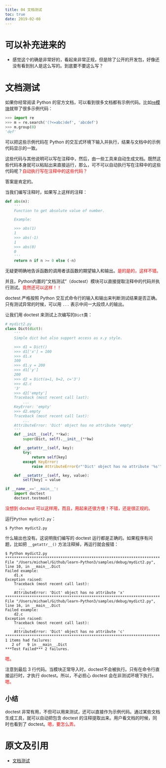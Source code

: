 ```yaml
---
title: 04 文档测试
toc: true
date: 2019-02-08
---
```

# 可以补充进来的

- 感觉这个的确是非常好的，看起来非常正规，但是除了公开的开发包，好像还没有看到别人是这么写的。到底要不要这么写？

# 文档测试

如果你经常阅读 Python 的官方文档，可以看到很多文档都有示例代码。比如[re模块](https://docs.Python.org/3/library/re.html)就带了很多示例代码：

```py
>>> import re
>>> m = re.search('(?<=abc)def', 'abcdef')
>>> m.group(0)
'def'
```

可以把这些示例代码在 Python 的交互式环境下输入并执行，结果与文档中的示例代码显示的一致。

这些代码与其他说明可以写在注释中，然后，由一些工具来自动生成文档。既然这些代码本身就可以粘贴出来直接运行，那么，可不可以自动执行写在注释中的这些代码呢？<span style="color:red;">自动执行写在注释中的这些代码？</span>

答案是肯定的。

当我们编写注释时，如果写上这样的注释：

```py
def abs(n):
    '''
    Function to get absolute value of number.

    Example:

    >>> abs(1)
    1
    >>> abs(-1)
    1
    >>> abs(0)
    0
    '''
    return n if n >= 0 else (-n)
```

无疑更明确地告诉函数的调用者该函数的期望输入和输出。<span style="color:red;">是的是的，这样不错。</span>

并且，Python内置的“文档测试”（doctest）模块可以直接提取注释中的代码并执行测试。<span style="color:red;">竟然还可以这样！！</span>

doctest 严格按照 Python 交互式命令行的输入和输出来判断测试结果是否正确。只有测试异常的时候，可以用 `...` 表示中间一大段烦人的输出。

让我们用 doctest 来测试上次编写的`Dict`类：

```py
# mydict2.py
class Dict(dict):
    '''
    Simple dict but also support access as x.y style.

    >>> d1 = Dict()
    >>> d1['x'] = 100
    >>> d1.x
    100
    >>> d1.y = 200
    >>> d1['y']
    200
    >>> d2 = Dict(a=1, b=2, c='3')
    >>> d2.c
    '3'
    >>> d2['empty']
    Traceback (most recent call last):
        ...
    KeyError: 'empty'
    >>> d2.empty
    Traceback (most recent call last):
        ...
    AttributeError: 'Dict' object has no attribute 'empty'
    '''
    def __init__(self, **kw):
        super(Dict, self).__init__(**kw)

    def __getattr__(self, key):
        try:
            return self[key]
        except KeyError:
            raise AttributeError(r"'Dict' object has no attribute '%s'" % key)

    def __setattr__(self, key, value):
        self[key] = value

if __name__=='__main__':
    import doctest
    doctest.testmod()
```

<span style="color:red;">没想到 doctest 可以这样用，而且，用起来还很方便！不错，还是很正规的。</span>

运行`Python mydict2.py`：

```
$ Python mydict2.py
```

什么输出也没有。这说明我们编写的 doctest 运行都是正确的。如果程序有问题，比如把 `__getattr__()` 方法注释掉，再运行就会报错：

```
$ Python mydict2.py
**********************************************************************
File "/Users/michael/Github/learn-Python3/samples/debug/mydict2.py", line 10, in __main__.Dict
Failed example:
    d1.x
Exception raised:
    Traceback (most recent call last):
      ...
    AttributeError: 'Dict' object has no attribute 'x'
**********************************************************************
File "/Users/michael/Github/learn-Python3/samples/debug/mydict2.py", line 16, in __main__.Dict
Failed example:
    d2.c
Exception raised:
    Traceback (most recent call last):
      ...
    AttributeError: 'Dict' object has no attribute 'c'
**********************************************************************
1 items had failures:
   2 of   9 in __main__.Dict
***Test Failed*** 2 failures.
```

<span style="color:red;">嗯。</span>

注意到最后 3 行代码。当模块正常导入时，doctest不会被执行。只有在命令行直接运行时，才执行 doctest。所以，不必担心 doctest 会在非测试环境下执行。<span style="color:red;">嗯。</span>


## 小结

doctest 非常有用，不但可以用来测试，还可以直接作为示例代码。通过某些文档生成工具，就可以自动把包含 doctest 的注释提取出来。用户看文档的时候，同时也看到了 doctest。<span style="color:red;">嗯，要怎么弄。</span>



# 原文及引用

- [文档测试](https://www.liaoxuefeng.com/wiki/0014316089557264a6b348958f449949df42a6d3a2e542c000/0014319170285543a4d04751f8846908770660de849f285000)
